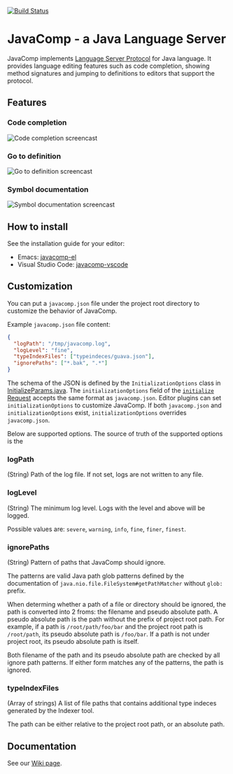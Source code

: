 [![Build Status](https://travis-ci.org/tigersoldier/JavaComp.svg)](https://travis-ci.org/tigersoldier/JavaComp)

# JavaComp - a Java Language Server

JavaComp implements [Language Server Protocol][lang-server] for Java language.
It provides language editing features such as code completion, showing method
signatures and jumping to definitions to editors that support the protocol.

## Features

### Code completion

![Code completion screencast][completion-screencast]

### Go to definition

![Go to definition screencast][definition-screencast]

### Symbol documentation

![Symbol documentation screencast][hover-screencast]


## How to install

See the installation guide for your editor:

 * Emacs: [javacomp-el][javacomp-el]
 * Visual Studio Code: [javacomp-vscode][javacomp-vscode]

## Customization

You can put a `javacomp.json` file under the project root directory to customize
the behavior of JavaComp.

Example `javacomp.json` file content:

```json
{
  "logPath": "/tmp/javacomp.log",
  "logLevel": "fine",
  "typeIndexFiles": ["typeindeces/guava.json"],
  "ignorePaths": ["*.bak", ".*"]
}
```

The schema of the JSON is defined by the `InitializationOptions` class in
[InitializeParams.java][InitializeParams.java]. The `initializationOptions`
field of the [`initialize` Request][initialize-request] accepts the same format
as `javacomp.json`. Editor plugins can set `initializationOptions` to customize
JavaComp. If both `javacomp.json` and `initializationOptions` exist,
`initializationOptions` overrides `javacomp.json`.

Below are supported options. The source of truth of the supported options is the

### logPath

(String) Path of the log file. If not set, logs are not written to any file.

### logLevel

(String) The minimum log level. Logs with the level and above will be logged.

Possible values are: `severe`, `warning`, `info`, `fine`, `finer`, `finest`.

### ignorePaths

(String) Pattern of paths that JavaComp should ignore.

The patterns are valid Java path glob patterns defined by the documentation of
`java.nio.file.FileSystem#getPathMatcher` without `glob:` prefix.
     
When determing whether a path of a file or directory should be ignored, the path
is converted into 2 froms: the filename and pseudo absolute path. A pseudo
absolute path is the path without the prefix of project root path. For example,
if a path is `/root/path/foo/bar` and the project root path is `/root/path`, its
pseudo absolute path is `/foo/bar`. If a path is not under project root, its
pseudo absolute path is itself.
     
Both filename of the path and its pseudo absolute path are checked by all ignore path
patterns. If either form matches any of the patterns, the path is ignored.

### typeIndexFiles

(Array of strings) A list of file paths that contains additional type indeces
generated by the Indexer tool.

The path can be either relative to the project root path, or an absolute path.

## Documentation

See our [Wiki page][javacomp-wiki].

[lang-server]: https://github.com/Microsoft/language-server-protocol
[initialize-request]: https://github.com/Microsoft/language-server-protocol/blob/master/protocol.md#initialize-request
[InitializeParams.java]: https://github.com/tigersoldier/JavaComp/blob/develop/src/main/java/org/javacomp/server/protocol/InitializeParams.java
[javacomp-el]: https://github.com/tigersoldier/javacomp-el
[javacomp-vscode]: https://github.com/tigersoldier/javacomp-vscode
[javacomp-wiki]: https://github.com/tigersoldier/JavaComp/wiki
[completion-screencast]: https://user-images.githubusercontent.com/226229/31046835-b3a36ba8-a632-11e7-8cd5-d53da7c6a638.gif
[definition-screencast]: https://user-images.githubusercontent.com/226229/31046836-b3c26166-a632-11e7-8601-8c4f368f3f37.gif
[hover-screencast]: https://user-images.githubusercontent.com/226229/31046837-b3c2f220-a632-11e7-84c1-d04260a9ac3d.gif
